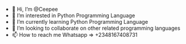 - 👋 Hi, I’m @Ceepee
- 👀 I’m interested in Python Programming Language
- 🌱 I’m currently learning Python Programming Language
- 💞️ I’m looking to collaborate on other related programming languages
- 📫 How to reach me Whatsapp => +2348167408731

<!---
Ceepee16/Ceepee16 is a ✨ special ✨ repository because its `README.md` (this file) appears on your GitHub profile.
You can click the Preview link to take a look at your changes.
--->
